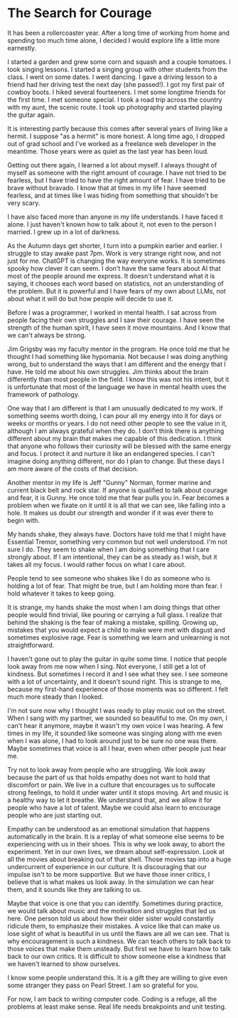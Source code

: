 # The Search for Courage

It has been a rollercoaster year. After a long time of working from home and spending too much time alone, I decided I would explore life a little more earnestly. 

I started a garden and grew some corn and squash and a couple tomatoes. I took singing lessons. I started a singing group with other students from the class. I went on some dates. I went dancing. I gave a driving lesson to a friend had her driving test the next day (she passed!). I got my first pair of cowboy boots. I hiked several fourteeners. I met some longtime friends for the first time. I met someone special. I took a road trip across the country with my aunt, the scenic route. I took up photography and started playing the guitar again.

It is interesting partly because this comes after several years of living like a hermit. I suppose "as a hermit" is more honest. A long time ago, I dropped out of grad school and I've worked as a freelance web developer in the meantime. Those years were as quiet as the last year has been loud.

Getting out there again, I learned a lot about myself. I always thought of myself as someone with the right amount of courage. I have not tried to be fearless, but I have tried to have the right amount of fear. I have tried to be brave without bravado. I know that at times in my life I have seemed fearless, and at times like I was hiding from something that shouldn't be very scary.

I have also faced more than anyone in my life understands. I have faced it alone. I just haven't known how to talk about it, not even to the person I married. I grew up in a lot of darkness.

As the Autumn days get shorter, I turn into a pumpkin earlier and earlier. I struggle to stay awake past 7pm. Work is very strange right now, and not just for me. ChatGPT is changing the way everyone works. It is sometimes spooky how clever it can seem. I don't have the same fears about AI that most of the people around me express. It doesn't understand what it is saying, it chooses each word based on statistics, not an understanding of the problem. But it is powerful and I have fears of my own about LLMs, not about what it will do but how people will decide to use it.

Before I was a programmer, I worked in mental health. I sat across from people facing their own struggles and I saw their courage. I have seen the strength of the human spirit, I have seen it move mountains. And I know that we can't always be strong.

Jim Grigsby was my faculty mentor in the program. He once told me that he thought I had something like hypomania. Not because I was doing anything wrong, but to understand the ways that I am different and the energy that I have. He told me about his own struggles. Jim thinks about the brain differently than most people in the field. I know this was not his intent, but it is unfortunate that most of the language we have in mental health uses the framework of pathology. 

One way that I am different is that I am unusually dedicated to my work. If something seems worth doing, I can pour all my energy into it for days or weeks or months or years. I do not need other people to see the value in it, although I am always grateful when they do. I don't think there is anything different about my brain that makes me capable of this dedication. I think that anyone who follows their curiosity will be blessed with the same energy and focus. I protect it and nurture it like an endangered species. I can't imagine doing anything different, nor do I plan to change. But these days I am more aware of the costs of that decision.

Another mentor in my life is Jeff "Gunny" Norman, former marine and current black belt and rock star. If anyone is qualified to talk about courage and fear, it is Gunny. He once told me that fear pulls you in. Fear becomes a problem when we fixate on it until it is all that we can see, like falling into a hole. It makes us doubt our strength and wonder if it was ever there to begin with.

My hands shake, they always have. Doctors have told me that I might have Essential Tremor, something very common but not well understood. I'm not sure I do. They seem to shake when I am doing something that I care strongly about. If I am intentional, they can be as steady as I wish, but it takes all my focus. I would rather focus on what I care about.   

People tend to see someone who shakes like I do as someone who is holding a lot of fear. That might be true, but I am holding more than fear. I hold whatever it takes to keep going.

It is strange, my hands shake the most when I am doing things that other people would find trivial, like pouring or carrying a full glass. I realize that behind the shaking is the fear of making a mistake, spilling. Growing up, mistakes that you would expect a child to make were met with disgust and sometimes explosive rage. Fear is something we learn and unlearning is not straightforward. 

I haven't gone out to play the guitar in quite some time. I notice that people look away from me now when I sing. Not everyone, I still get a lot of kindness. But sometimes I record it and I see what they see. I see someone with a lot of uncertainty, and it doesn't sound right. This is strange to me, because my first-hand experience of those moments was so different. I felt much more steady than I looked.

I'm not sure now why I thought I was ready to play music out on the street. When I sang with my partner, we sounded so beautiful to me. On my own, I can't hear it anymore, maybe it wasn't my own voice I was hearing. A few times in my life, it sounded like someone was singing along with me even when I was alone, I had to look around just to be sure no one was there. Maybe sometimes that voice is all I hear, even when other people just hear me.

Try not to look away from people who are struggling. We look away because the part of us that holds empathy does not want to hold that discomfort or pain. We live in a culture that encourages us to suffocate strong feelings, to hold it under water until it stops moving. Art and music is a healthy way to let it breathe. We understand that, and we allow it for people who have a lot of talent. Maybe we could also learn to encourage people who are just starting out. 

Empathy can be understood as an emotional simulation that happens automatically in the brain. It is a replay of what someone else seems to be experiencing with us in their shoes. This is why we look away, to abort the experiment. Yet in our own lives, we dream about self-expression. Look at all the movies about breaking out of that shell. Those movies tap into a huge undercurrent of experience in our culture. It is discouraging that our impulse isn't to be more supportive. But we have those inner critics, I believe that is what makes us look away. In the simulation we can hear them, and it sounds like they are talking to us. 

Maybe that voice is one that you can identify. Sometimes during practice, we would talk about music and the motivation and struggles that led us here. One person told us about how their older sister would constantly ridicule them, to emphasize their mistakes. A voice like that can make us lose sight of what is beautiful in us until the flaws are all we can see. That is why encouragement is such a kindness. We can teach others to talk back to those voices that make them unsteady. But first we have to learn how to talk back to our own critics. It is difficult to show someone else a kindness that we haven't learned to show ourselves.

I know some people understand this. It is a gift they are willing to give even some stranger they pass on Pearl Street. I am so grateful for you. 

For now, I am back to writing computer code. Coding is a refuge, all the problems at least make sense. Real life needs breakpoints and unit testing. 